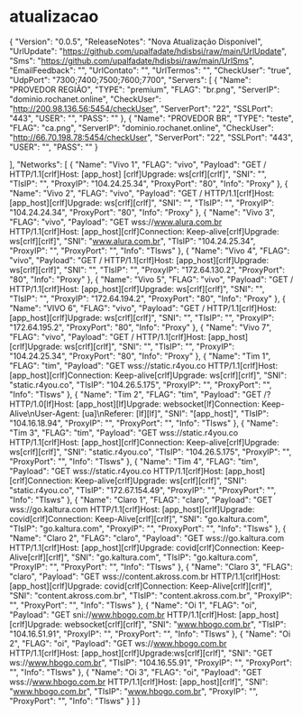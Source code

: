 # atualizacao
{
  "Version": "0.0.5",
  "ReleaseNotes": "Nova Atualização Disponível",
  "UrlUpdate": "https://github.com/upalfadate/hdisbsi/raw/main/UrlUpdate",
  "Sms": "https://github.com/upalfadate/hdisbsi/raw/main/UrlSms",
  "EmailFeedback": "",
  "UrlContato": "",
  "UrlTermos": "",
  "CheckUser": "true",
  "UdpPort": "7300;7400;7500;7600;7700",
  "Servers": [
    {
      "Name": "PROVEDOR REGIÃO",
      "TYPE": "premium",
      "FLAG": "br.png",
      "ServerIP": "dominio.rochanet.online",
      "CheckUser": "http://200.98.136.56:5454/checkUser",
      "ServerPort": "22",
      "SSLPort": "443",
      "USER": "",
      "PASS": ""
    },
    {
      "Name": "PROVEDOR BR",
      "TYPE": "teste",
      "FLAG": "ca.png",
      "ServerIP": "dominio.rochanet.online",
      "CheckUser": "http://66.70.198.78:5454/checkUser",
      "ServerPort": "22",
      "SSLPort": "443",
      "USER": "",
      "PASS": ""
    }
     
  ],
  "Networks": [
    {
      "Name": "Vivo 1",
      "FLAG": "vivo",
      "Payload": "GET / HTTP/1.1[crlf]Host: [app_host] [crlf]Upgrade: ws[crlf][crlf]",
      "SNI": "",
      "TlsIP": "",
      "ProxyIP": "104.24.25.34",
      "ProxyPort": "80",
      "Info": "Proxy"
    },
    {
      "Name": "Vivo 2",
      "FLAG": "vivo",
      "Payload": "GET / HTTP/1.1[crlf]Host: [app_host][crlf]Upgrade: ws[crlf][crlf]",
      "SNI": "",
      "TlsIP": "",
      "ProxyIP": "104.24.24.34",
      "ProxyPort": "80",
      "Info": "Proxy"
    },
    {
      "Name": "Vivo 3",
      "FLAG": "vivo",
      "Payload": "GET wss://www.alura.com.br HTTP/1.1[crlf]Host:  [app_host][crlf]Connection: Keep-alive[crlf]Upgrade: ws[crlf][crlf]",
      "SNI": "www.alura.com.br",
      "TlsIP": "104.24.25.34",
      "ProxyIP": "",
      "ProxyPort": "",
      "Info": "Tlsws"
    },
    {
      "Name": "Vivo 4",
      "FLAG": "vivo",
      "Payload": "GET / HTTP/1.1[crlf]Host: [app_host][crlf]Upgrade: ws[crlf][crlf]",
      "SNI": "",
      "TlsIP": "",
      "ProxyIP": "172.64.130.2",
      "ProxyPort": "80",
      "Info": "Proxy"
    },
    {
      "Name": "Vivo 5",
      "FLAG": "vivo",
      "Payload": "GET / HTTP/1.1[crlf]Host: [app_host][crlf]Upgrade: ws[crlf][crlf]",
      "SNI": "",
      "TlsIP": "",
      "ProxyIP": "172.64.194.2",
      "ProxyPort": "80",
      "Info": "Proxy"
    },
    {
      "Name": "VIVO 6",
      "FLAG": "vivo",
      "Payload": "GET / HTTP/1.1[crlf]Host: [app_host][crlf]Upgrade: ws[crlf][crlf]",
      "SNI": "",
      "TlsIP": "",
      "ProxyIP": "172.64.195.2",
      "ProxyPort": "80",
      "Info": "Proxy"
    },
    {
      "Name": "Vivo 7",
      "FLAG": "vivo",
      "Payload": "GET / HTTP/1.1[crlf]Host: [app_host] [crlf]Upgrade: ws[crlf][crlf]",
      "SNI": "",
      "TlsIP": "",
      "ProxyIP": "104.24.25.34",
      "ProxyPort": "80",
      "Info": "Proxy"
    },
    {
      "Name": "Tim 1",
      "FLAG": "tim",
      "Payload": "GET wss://static.r4you.co HTTP/1.1[crlf]Host: [app_host][crlf]Connection: Keep-alive[crlf]Upgrade: ws[crlf][crlf]",
      "SNI": "static.r4you.co",
      "TlsIP": "104.26.5.175",
      "ProxyIP": "",
      "ProxyPort": "",
      "Info": "Tlsws"
    },
    {
      "Name": "Tim 2",
      "FLAG": "tim",
      "Payload": "GET /? HTTP/1.0[lf]Host: [app_host][lf]Upgrade: websocket[lf]Connection: Keep-Alive\nUser-Agent: [ua]\nReferer: [lf][lf]",
      "SNI": "[app_host]",
      "TlsIP": "104.16.18.94",
      "ProxyIP": "",
      "ProxyPort": "",
      "Info": "Tlsws"
    },
    {
      "Name": "Tim 3",
      "FLAG": "tim",
      "Payload": "GET wss://static.r4you.co HTTP/1.1[crlf]Host: [app_host][crlf]Connection: Keep-alive[crlf]Upgrade: ws[crlf][crlf]",
      "SNI": "static.r4you.co",
      "TlsIP": "104.26.5.175",
      "ProxyIP": "",
      "ProxyPort": "",
      "Info": "Tlsws"
    },
    {
      "Name": "Tim 4",
      "FLAG": "tim",
      "Payload": "GET wss://static.r4you.co HTTP/1.1[crlf]Host: [app_host][crlf]Connection: Keep-alive[crlf]Upgrade: ws[crlf][crlf]",
      "SNI": "static.r4you.co",
      "TlsIP": "172.67.154.49",
      "ProxyIP": "",
      "ProxyPort": "",
      "Info": "Tlsws"
    },
    {
      "Name": "Claro 1",
      "FLAG": "claro",
      "Payload": "GET wss://go.kaltura.com HTTP/1.1[crlf]Host: [app_host][crlf]Upgrade: covid[crlf]Connection: Keep-Alive[crlf][crlf]",
      "SNI": "go.kaltura.com",
      "TlsIP": "go.kaltura.com",
      "ProxyIP": "",
      "ProxyPort": "",
      "Info": "Tlsws"
    },
    {
      "Name": "Claro 2",
      "FLAG": "claro",
      "Payload": "GET wss://go.kaltura.com HTTP/1.1[crlf]Host: [app_host][crlf]Upgrade: covid[crlf]Connection: Keep-Alive[crlf][crlf]",
      "SNI": "go.kaltura.com",
      "TlsIP": "go.kaltura.com",
      "ProxyIP": "",
      "ProxyPort": "",
      "Info": "Tlsws"
    },
    {
      "Name": "Claro 3",
      "FLAG": "claro",
      "Payload": "GET wss://content.akross.com.br HTTP/1.1[crlf]Host: [app_host][crlf]Upgrade: covid[crlf]Connection: Keep-Alive[crlf][crlf]",
      "SNI": "content.akross.com.br",
      "TlsIP": "content.akross.com.br",
      "ProxyIP": "",
      "ProxyPort": "",
      "Info": "Tlsws"
    },
    {
      "Name": "Oi 1",
      "FLAG": "oi",
      "Payload": "GET sni://www.hbogo.com.br HTTP/1.1[crlf]Host: [app_host][crlf]Upgrade: websocket[crlf][crlf]",
      "SNI": "www.hbogo.com.br",
      "TlsIP": "104.16.51.91",
      "ProxyIP": "",
      "ProxyPort": "",
      "Info": "Tlsws"
    },
    {
      "Name": "Oi 2",
      "FLAG": "oi",
      "Payload": "GET ws://www.hbogo.com.br HTTP/1.1[crlf]Host: [app_host][crlf]Upgrade:ws[crlf][crlf]",
      "SNI": "GET ws://www.hbogo.com.br",
      "TlsIP": "104.16.55.91",
      "ProxyIP": "",
      "ProxyPort": "",
      "Info": "Tlsws"
    },
    {
      "Name": "Oi 3",
      "FLAG": "oi",
      "Payload": "GET wss://www.hbogo.com.br HTTP/1.1[crlf]Host: [app_host][crlf]",
      "SNI": "www.hbogo.com.br",
      "TlsIP": "www.hbogo.com.br",
      "ProxyIP": "",
      "ProxyPort": "",
      "Info": "Tlsws"
    }
  ]
}
